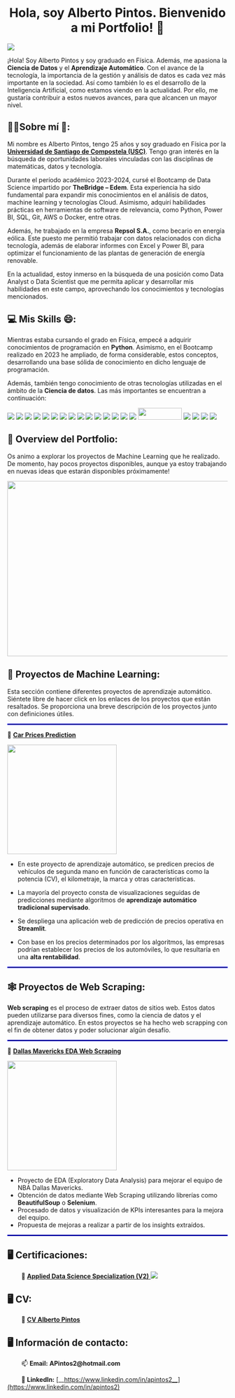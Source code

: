  <h1 align = "center">Hola, soy Alberto Pintos. Bienvenido a mi Portfolio! 👋</h1>

[![](https://img.shields.io/badge/LinkedIn-0077B5?style=for-the-badge&logo=linkedin&logoColor=white)](https://www.linkedin.com/in/apintos2)


¡Hola! Soy Alberto Pintos y soy graduado en Física. Además, me apasiona la __Ciencia de Datos__ y el __Aprendizaje Automático__. Con el avance de la tecnología, la importancia de la gestión y análisis de datos es cada vez más importante en la sociedad. Así como también lo es el desarrollo de la Inteligencia Artificial, como estamos viendo en la actualidad. Por ello, me gustaría contribuir a estos nuevos avances, para que alcancen un mayor nivel.


<h2> 👨‍🎓Sobre mí 🏫: </h2>


Mi nombre es Alberto Pintos, tengo 25 años y soy graduado en Física por la [__Universidad de Santiago de Compostela (USC)__](https://www.usc.gal/es). Tengo gran interés en la búsqueda de oportunidades laborales vinculadas con las disciplinas de matemáticas, datos y tecnología.

Durante el período académico 2023-2024, cursé el Bootcamp de Data Science impartido por __TheBridge – Edem__. Esta experiencia ha sido fundamental para expandir mis conocimientos en el análisis de datos, machine learning y tecnologías Cloud. Asimismo, adquirí habilidades prácticas en herramientas de software de relevancia, como Python, Power BI, SQL, Git, AWS o Docker, entre otras.

Además, he trabajado en la empresa __Repsol S.A.__, como becario en energía eólica. Este puesto me permitió trabajar con datos relacionados con dicha tecnología, además de elaborar informes con Excel y Power BI, para optimizar el funcionamiento de las plantas de generación de energía renovable.

En la actualidad, estoy inmerso en la búsqueda de una posición como Data Analyst o Data Scientist que me permita aplicar y desarrollar mis habilidades en este campo, aprovechando los conocimientos y tecnologías mencionados.


<h2>💻 Mis Skills 😄:</h2>


Mientras estaba cursando el grado en Física, empecé a adquirir conocimientos de programación en __Python__. Asimismo, en el Bootcamp realizado en 2023 he ampliado, de forma considerable, estos conceptos, desarrollando una base sólida de conocimiento en dicho lenguaje de programación.

Además, también tengo conocimiento de otras tecnologías utilizadas en el ámbito de la __Ciencia de datos__. Las más importantes se encuentran a continuación:


[![](https://img.shields.io/badge/Python-FFD43B?style=for-the-badge&logo=python&logoColor=darkgreen)](https://www.python.org)  [![](https://img.shields.io/badge/TensorFlow-FF6F00?style=for-the-badge&logo=TensorFlow&logoColor=white)](https://www.tensorflow.org) [![](https://img.shields.io/badge/scikit_learn-F7931E?style=for-the-badge&logo=scikit-learn&logoColor=white)](https://scikit-learn.org/stable/) [![](https://img.shields.io/badge/SciPy-654FF0?style=for-the-badge&logo=SciPy&logoColor=white)](https://www.scipy.org) [![](https://img.shields.io/badge/Numpy-777BB4?style=for-the-badge&logo=numpy&logoColor=white)](https://numpy.org) [![](https://img.shields.io/badge/Pandas-2C2D72?style=for-the-badge&logo=pandas&logoColor=white)](https://pandas.pydata.org)  [![](https://img.shields.io/badge/Plotly-239120?style=for-the-badge&logo=plotly&logoColor=white)](https://plotly.com) [<img src = "https://img.shields.io/badge/MongoDB-4EA94B?style=for-the-badge&logo=mongodb&logoColor=white"/>](https://www.mongodb.com/) [![](https://img.shields.io/badge/json-5E5C5C?style=for-the-badge&logo=json&logoColor=white)](https://www.json.org/json-en.html) [![](https://img.shields.io/badge/Keras-D00000?style=for-the-badge&logo=Keras&logoColor=white)](https://keras.io) [![](https://img.shields.io/badge/MySQL-00000F?style=for-the-badge&logo=mysql&logoColor=white)](https://www.mysql.com) [![](https://img.shields.io/badge/PostgreSQL-4EA94B?style=for-the-badge&logo=postgresql&logoColor=white)](https://www.postgresql.org/) [![](https://img.shields.io/badge/conda-342B029.svg?&style=for-the-badge&logo=anaconda&logoColor=white)](https://www.anaconda.com) [![](https://img.shields.io/badge/PowerBI-F2C811?style=for-the-badge&logo=Power%20BI&logoColor=white)](https://powerbi.microsoft.com/en-us/) [![](https://img.shields.io/badge/Colab-F9AB00?style=for-the-badge&logo=googlecolab&color=525252)](https://colab.research.google.com) [<img src = "https://img.shields.io/badge/SQLite-07405E?style=for-the-badge&logo=sqlite&logoColor=white" width = "100" height = "27.5"/>](https://www.sqlite.org/index.html)  [![](https://img.shields.io/badge/LaTeX-47A141?style=for-the-badge&logo=LaTeX&logoColor=white)](https://www.latex-project.org) [![](https://img.shields.io/badge/Microsoft_Excel-217346?style=for-the-badge&logo=microsoft-excel&logoColor=white)](https://www.microsoft.com/en-us/microsoft-365/excel) [![](https://img.shields.io/badge/Microsoft_PowerPoint-B7472A?style=for-the-badge&logo=microsoft-powerpoint&logoColor=white)](https://www.microsoft.com/en-us/microsoft-365/powerpoint) [![](https://img.shields.io/badge/Microsoft_Office-D83B01?style=for-the-badge&logo=microsoft-office&logoColor=white)](https://www.office.com)


## 💼 Overview del Portfolio:


Os animo a explorar los proyectos de Machine Learning que he realizado. De momento, hay pocos proyectos disponibles, aunque ya estoy trabajando en nuevas ideas que estarán disponibles próximamente!

<img src = "https://github.com/APintos2/Profile_info/blob/main/Images/projects_banner.png" width = 1000 height = 400/>

## 🤖 Proyectos de Machine Learning:


Esta sección contiene diferentes proyectos de aprendizaje automático. Siéntete libre de hacer click en los enlaces de los proyectos que están resaltados. Se proporciona una breve descripción de los proyectos junto con definiciones útiles.

<hr style="border:0.01px solid blue">

🚙 [__Car Prices Prediction__](https://github.com/APintos2/streamlit_car_price) 

<img src = "https://github.com/APintos2/Profile_info/blob/main/Images/car_pic.jpg" width = "250"/>

* En este proyecto de aprendizaje automático, se predicen precios de vehículos de segunda mano en función de características como la potencia (CV), el kilometraje, la marca y otras características.

* La mayoría del proyecto consta de visualizaciones seguidas de predicciones mediante algoritmos de __aprendizaje automático tradicional supervisado__.

* Se despliega una aplicación web de predicción de precios operativa en __Streamlit__.

* Con base en los precios determinados por los algoritmos, las empresas podrían establecer los precios de los automóviles, lo que resultaría en una __alta rentabilidad__.



<hr style="border:0.01px solid blue">

## 🕸 Proyectos de Web Scraping:


__Web scraping__ es el proceso de extraer datos de sitios web. Estos datos pueden utilizarse para diversos fines, como la ciencia de datos y el aprendizaje automático. En estos proyectos se ha hecho web scrapping con el fin de obtener datos y poder solucionar algún desafío.

<hr style="border:0.01px solid blue">

🏀 [__Dallas Mavericks EDA Web Scraping__](https://github.com/APintos2/mavs_eda) 

<img src = "https://github.com/APintos2/Profile_info/blob/main/Images/mavs_logo.png" width = "250"/>


* Proyecto de EDA (Exploratory Data Analysis) para mejorar el equipo de NBA Dallas Mavericks.
* Obtención de datos mediante Web Scraping utilizando librerías como __BeautifulSoup__ o __Selenium__.
* Procesado de datos y visualización de KPIs interesantes para la mejora del equipo.
* Propuesta de mejoras a realizar a partir de los insights extraídos.

<hr style="border:0.01px solid blue">

## 🖥 Certificaciones:

&emsp;&emsp; 🌱 [__Applied Data Science Specialization (V2)__ ![](https://img.shields.io/badge/Coursera-0056D2?style=for-the-badge&logo=Coursera&logoColor=white) ](https://github.com/APintos2/Profile_info/blob/main/Certifications/AppliedDataScienceSpecializationV2_Badge20221024-46-59fdue.pdf)


## 🖥 CV:

&emsp;&emsp; 📄 [__CV Alberto Pintos__](https://github.com/APintos2/Profile_info/blob/main/CV/CV_Alberto_Pintos_2023-12.pdf)


## 🖥 Información de contacto:

&emsp;&emsp; 📫 __Email:__ __APintos2@hotmail.com__

&emsp;&emsp; 📌 __LinkedIn:__ [__https://www.linkedin.com/in/apintos2__](https://www.linkedin.com/in/apintos2)

